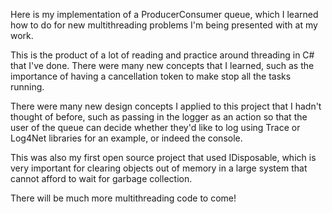 Here is my implementation of a ProducerConsumer queue, which I learned how to do for new multithreading problems I'm being presented with at my work.

This is the product of a lot of reading and practice around threading in C# that I've done.  There were many new concepts that I learned, such as the importance of having a cancellation token to make stop all the tasks running.

There were many new design concepts I applied to this project that I hadn't thought of before, such as passing in the logger as an action so that the user of the queue can decide whether they'd like to log using Trace or Log4Net libraries for an example, or indeed the console.

This was also my first open source project that used IDisposable, which is very important for clearing objects out of memory in a large system that cannot afford to wait for garbage collection.

There will be much more multithreading code to come!
